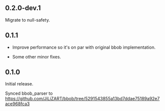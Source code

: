 ## 0.2.0-dev.1

Migrate to null-safety.

## 0.1.1

* Improve performance so it's on par with original bbob implementation.

* Some other minor fixes.

## 0.1.0

Initial release.

Synced bbob_parser to https://github.com/JiLiZART/bbob/tree/5291543855a13bd7ddae75189a92e7ace968fca3